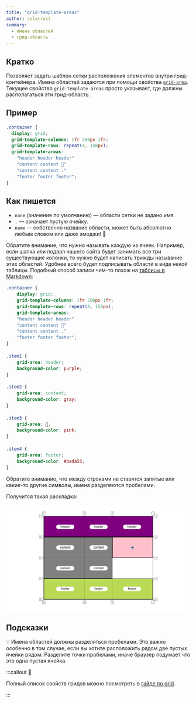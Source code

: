 ```yaml
---
title: "grid-template-areas"
author: solarrust
summary:
  - имена областей
  - грид-область
---
```


## Кратко

Позволяет задать шаблон сетки расположения элементов внутри грид-контейнера. Имена областей задаются при помощи свойства [`grid-area`](/css/doka/grid-area). Текущее свойство `grid-template-areas` просто указывает, где должны располагаться эти грид-область.

## Пример

```css
.container {
  display: grid;
  grid-template-columns: 1fr 200px 1fr;
  grid-template-rows: repeat(4, 150px);
  grid-template-areas:
    "header header header"
    "content content 👾"
    "content content ."
    "footer footer footer";
}
```

## Как пишется

- `none` (значение по умолчанию) — области сетки не задано имя.
- `.` — означает пустую ячейку.
- `name` — собственно название области, может быть абсолютно любым словом или даже эмоджи! 🤯

Обратите внимание, что нужно называть каждую из ячеек. Например, если шапка или подвал нашего сайта будет занимать все три существующие колонки, то нужно будет написать трижды называние этих областей. Удобнее всего будет подписывать области в виде некой таблицы. Подобный способ записи чем-то похож на [таблицы в Markdown](https://github.com/adam-p/markdown-here/wiki/Markdown-Cheatsheet#tables):

```css
.container {
	display: grid;
	grid-template-columns: 1fr 200px 1fr;
	grid-template-rows: repeat(4, 150px);
	grid-template-areas:
    "header header header"
    "content content 👾"
    "content content ."
    "footer footer footer";
}

.item1 {
	grid-area: header;
	background-color: purple;
}

.item2 {
	grid-area: content;
	background-color: gray;
}

.item3 {
	grid-area: 👾;
	background-color: pink;
}

.item4 {
	grid-area: footer;
	background-color: #bada55;
}
```

Обратите внимание, что между строками не ставятся запятые или какие-то другие символы, имена разделяются пробелами.

Получится такая раскладка:

![Пример реализации свойства grid-template-areas](images/1.png)

## Подсказки

💡 Имена областей должны разделяться пробелами. Это важно особенно в том случае, если вы хотите расположить рядом две пустых ячейки рядом. Разделите точки пробелами, иначе браузер подумает что это одна пустая ячейка.

:::callout 📝

Полный список свойств гридов можно посмотреть в [гайде по grid](/css/articles/grid-guide/).

:::
